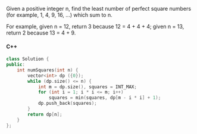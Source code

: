 Given a positive integer n, find the least number of perfect square numbers (for example, 1, 4, 9, 16, ...) which sum to n.

For example, given n = 12, return 3 because 12 = 4 + 4 + 4; given n = 13, return 2 because 13 = 4 + 9.

#### C++

```cpp
class Solution {
public:
    int numSquares(int n) {
        vector<int> dp ({0});
        while (dp.size() <= n) {
            int m = dp.size(), squares = INT_MAX;
            for (int i = 1; i * i <= m; i++)
                squares = min(squares, dp[m - i * i] + 1);
            dp.push_back(squares);
        }
        return dp[n];
    }
};
```
